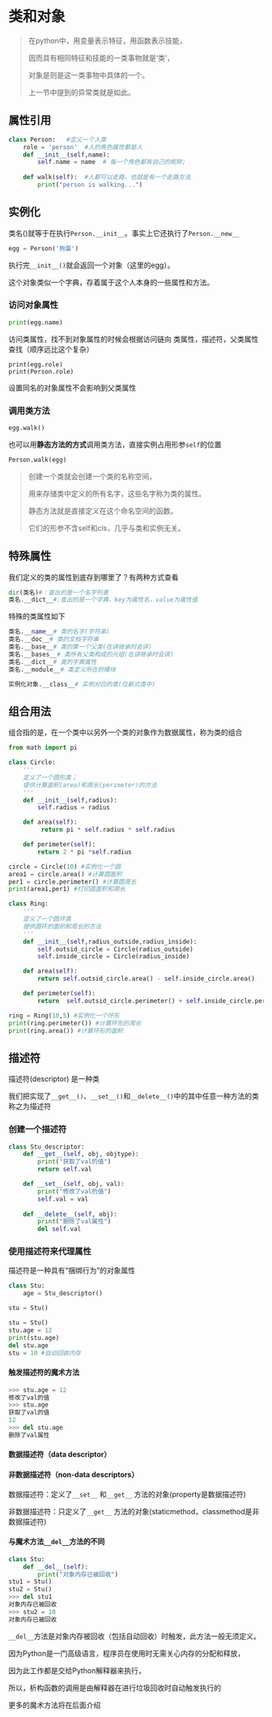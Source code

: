# 类和对象

> 在python中，用变量表示特征，用函数表示技能，
>
> 因而具有相同特征和技能的一类事物就是‘类’，
>
> 对象是则是这一类事物中具体的一个。 
>
> 上一节中提到的异常类就是如此。 



## 属性引用

```python
class Person:   #定义一个人类
    role = 'person'  #人的角色属性都是人
    def __init__(self,name):
        self.name = name  # 每一个角色都有自己的昵称;
        
    def walk(self):  #人都可以走路，也就是有一个走路方法
        print("person is walking...")
```



## 实例化

类名()就等于在执行`Person.__init__`。事实上它还执行了`Person.__new__`

```python
egg = Person('狗蛋')
```

执行完`__init__()`就会返回一个对象（这里的egg）。

这个对象类似一个字典，存着属于这个人本身的一些属性和方法。

### 访问对象属性

```python
print(egg.name)
```

访问类属性，找不到对象属性的时候会根据访问链向 类属性，描述符，父类属性 查找（顺序远比这个复杂）

```
print(egg.role)
print(Person.role)
```

设置同名的对象属性不会影响到父类属性

### 调用类方法

```python
egg.walk()
```

也可以用**静态方法的方式**调用类方法，直接实例占用形参`self`的位置

```python
Person.walk(egg)
```

> 创建一个类就会创建一个类的名称空间，
>
> 用来存储类中定义的所有名字，这些名字称为类的属性。
>
> 静态方法就是直接定义在这个命名空间的函数。
>
> 它们的形参不含self和cls，几乎与类和实例无关。

### 



## 特殊属性

我们定义的类的属性到底存到哪里了？有两种方式查看

```python
dir(类名)#：查出的是一个名字列表
类名.__dict__#:查出的是一个字典，key为属性名，value为属性值
```

特殊的类属性如下

```python
类名.__name__# 类的名字(字符串)
类名.__doc__# 类的文档字符串
类名.__base__# 类的第一个父类(在讲继承时会讲)
类名.__bases__# 类所有父类构成的元组(在讲继承时会讲)
类名.__dict__# 类的字典属性
类名.__module__# 类定义所在的模块

实例化对象.__class__# 实例对应的类(仅新式类中)
```



## 组合用法

组合指的是，在一个类中以另外一个类的对象作为数据属性，称为类的组合

```python
from math import pi

class Circle:
    '''
    定义了一个圆形类；
    提供计算面积(area)和周长(perimeter)的方法
    '''
    def __init__(self,radius):
        self.radius = radius

    def area(self):
         return pi * self.radius * self.radius

    def perimeter(self):
        return 2 * pi *self.radius

circle = Circle(10) #实例化一个圆
area1 = circle.area() #计算圆面积
per1 = circle.perimeter() #计算圆周长
print(area1,per1) #打印圆面积和周长

class Ring:
    '''
    定义了一个圆环类
    提供圆环的面积和周长的方法
    '''
    def __init__(self,radius_outside,radius_inside):
        self.outsid_circle = Circle(radius_outside)
        self.inside_circle = Circle(radius_inside)

    def area(self):
        return self.outsid_circle.area() - self.inside_circle.area()

    def perimeter(self):
        return  self.outsid_circle.perimeter() + self.inside_circle.perimeter()

ring = Ring(10,5) #实例化一个环形
print(ring.perimeter()) #计算环形的周长
print(ring.area()) #计算环形的面积
```



## 描述符

描述符(descriptor) 是一种类

我们把实现了`__get__()`、`__set__()`和`__delete__()`中的其中任意一种方法的类称之为描述符

### 创建一个描述符

```python
class Stu_descriptor: 
    def __get__(self, obj, objtype):
        print("获取了val的值")
        return self.val

    def __set__(self, obj, val):
        print("修改了val的值")
        self.val = val
    
    def __delete__(self, obj):
        print("删除了val属性")
        del self.val
```

### 使用描述符来代理属性

描述符是一种具有“捆绑行为”的对象属性

```python
class Stu:
    age = Stu_descriptor()

stu = Stu()

stu = Stu()
stu.age = 12
print(stu.age)
del stu.age
stu = 10 #自动回收内存
```

#### 触发描述符的魔术方法

```python
>>> stu.age = 12
修改了val的值
>>> stu.age
获取了val的值
12
>>> del stu.age
删除了val属性
```

#### 数据描述符（data descriptor）

#### 非数据描述符（non-data descriptors）

数据描述符：定义了`__set__` 和`__get__` 方法的对象(property是数据描述符)

非数据描述符：只定义了`__get__` 方法的对象(staticmethod，classmethod是非数据描述符)





#### 与魔术方法`__del__`方法的不同

```python
class Stu:
    def __del__(self):
        print("对象内存已被回收")
stu1 = Stu()
stu2 = Stu()
>>> del stu1
对象内存已被回收
>>> stu2 = 10
对象内存已被回收
```

`__del__`方法是对象内存被回收（包括自动回收）时触发，此方法一般无须定义。

因为Python是一门高级语言，程序员在使用时无需关心内存的分配和释放，

因为此工作都是交给Python解释器来执行，

所以，析构函数的调用是由解释器在进行垃圾回收时自动触发执行的

更多的魔术方法将在后面介绍